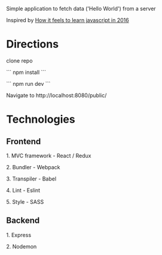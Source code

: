 <div>
  <p> Simple application to fetch data ('Hello World') from a server</p>
  <p> Inspired by
    <a href="https://hackernoon.com/how-it-feels-to-learn-javascript-in-2016-d3a717dd577f">
      How it feels to learn javascript in 2016
    </a>
  </p>
</div>

<h1> Directions </h1>

<div>
  <p>clone repo</p>
  <p>
  ```
  npm install
  ```
  </p>
  <p>
  ```
  npm run dev
  ```
  </p>
  <p>Navigate to http://localhost:8080/public/ </p>
</div>

<h1> Technologies </h1>

<div>
  <h2> Frontend </h2>
  <p> 1. MVC framework - React / Redux </p>
  <p> 2. Bundler - Webpack </p>
  <p> 3. Transpiler - Babel </p>
  <p> 4. Lint - Eslint </p>
  <p> 5. Style - SASS </p>
</div>

<div>
  <h2> Backend </h2>
  <p> 1. Express </p>
  <p> 2. Nodemon </p>
</div>
